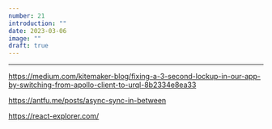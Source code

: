 ```yaml
---
number: 21
introduction: ""
date: 2023-03-06
image: ""
draft: true
---
```


<hr/>

https://medium.com/kitemaker-blog/fixing-a-3-second-lockup-in-our-app-by-switching-from-apollo-client-to-urql-8b2334e8ea33


https://antfu.me/posts/async-sync-in-between


https://react-explorer.com/
